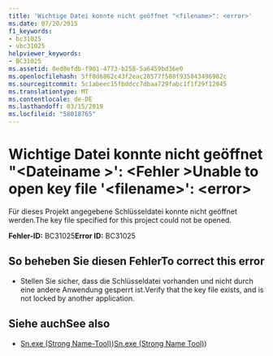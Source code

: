 ```yaml
---
title: 'Wichtige Datei konnte nicht geöffnet "<filename>": <error>'
ms.date: 07/20/2015
f1_keywords:
- bc31025
- vbc31025
helpviewer_keywords:
- BC31025
ms.assetid: 0ed0efdb-f901-4773-b258-5a6459bd36e0
ms.openlocfilehash: 5ff0d6862c43f2eac28577f580f935843496982c
ms.sourcegitcommit: 5c1abeec15fbddcc7dbaa729fabc1f1f29f12045
ms.translationtype: MT
ms.contentlocale: de-DE
ms.lasthandoff: 03/15/2019
ms.locfileid: "58018765"
---
```

# <a name="unable-to-open-key-file-filename-error"></a><span data-ttu-id="29a55-102">Wichtige Datei konnte nicht geöffnet "\<Dateiname >': \<Fehler ></span><span class="sxs-lookup"><span data-stu-id="29a55-102">Unable to open key file '\<filename>': \<error></span></span>
<span data-ttu-id="29a55-103">Für dieses Projekt angegebene Schlüsseldatei konnte nicht geöffnet werden.</span><span class="sxs-lookup"><span data-stu-id="29a55-103">The key file specified for this project could not be opened.</span></span>  
  
 <span data-ttu-id="29a55-104">**Fehler-ID:** BC31025</span><span class="sxs-lookup"><span data-stu-id="29a55-104">**Error ID:** BC31025</span></span>  
  
## <a name="to-correct-this-error"></a><span data-ttu-id="29a55-105">So beheben Sie diesen Fehler</span><span class="sxs-lookup"><span data-stu-id="29a55-105">To correct this error</span></span>  
  
-   <span data-ttu-id="29a55-106">Stellen Sie sicher, dass die Schlüsseldatei vorhanden und nicht durch eine andere Anwendung gesperrt ist.</span><span class="sxs-lookup"><span data-stu-id="29a55-106">Verify that the key file exists, and is not locked by another application.</span></span>  
  
## <a name="see-also"></a><span data-ttu-id="29a55-107">Siehe auch</span><span class="sxs-lookup"><span data-stu-id="29a55-107">See also</span></span>

- <span data-ttu-id="29a55-108">[Sn.exe (Strong Name-Tool)](../../framework/tools/sn-exe-strong-name-tool.md))</span><span class="sxs-lookup"><span data-stu-id="29a55-108">[Sn.exe (Strong Name Tool)](../../framework/tools/sn-exe-strong-name-tool.md))</span></span>

